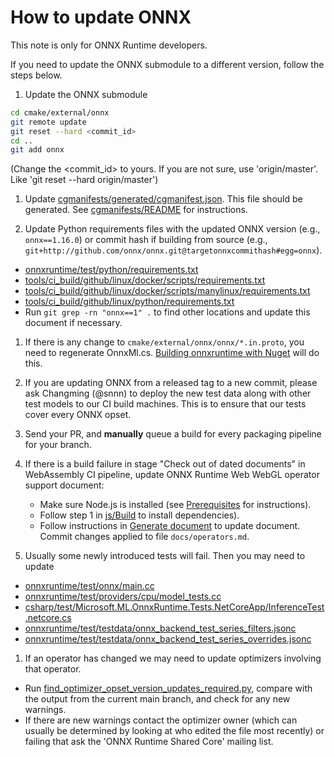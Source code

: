 # How to update ONNX

This note is only for ONNX Runtime developers.

If you need to update the ONNX submodule to a different version, follow the steps below.

1. Update the ONNX submodule
```sh
cd cmake/external/onnx
git remote update
git reset --hard <commit_id>
cd ..
git add onnx
```
(Change the <commit_id> to yours. If you are not sure, use 'origin/master'. Like 'git reset --hard origin/master')

1. Update [cgmanifests/generated/cgmanifest.json](/cgmanifests/generated/cgmanifest.json).
This file should be generated. See [cgmanifests/README](/cgmanifests/README.md) for instructions.

1. Update Python requirements files with the updated ONNX version (e.g., `onnx==1.16.0`) or commit hash if building from source (e.g., `git+http://github.com/onnx/onnx.git@targetonnxcommithash#egg=onnx`).
- [onnxruntime/test/python/requirements.txt](/onnxruntime/test/python/requirements.txt)
- [tools/ci_build/github/linux/docker/scripts/requirements.txt](/tools/ci_build/github/linux/docker/scripts/requirements.txt)
- [tools/ci_build/github/linux/docker/scripts/manylinux/requirements.txt](/tools/ci_build/github/linux/docker/scripts/manylinux/requirements.txt)
- [tools/ci_build/github/linux/python/requirements.txt](/tools/ci_build/github/linux/python/requirements.txt)
- Run `git grep -rn "onnx==1" .` to find other locations and update this document if necessary.

1. If there is any change to `cmake/external/onnx/onnx/*.in.proto`, you need to regenerate OnnxMl.cs.
   [Building onnxruntime with Nuget](https://onnxruntime.ai/docs/build/inferencing.html#build-nuget-packages) will do
   this.

1. If you are updating ONNX from a released tag to a new commit, please ask Changming (@snnn) to deploy the new test
   data along with other test models to our CI build machines. This is to ensure that our tests cover every ONNX opset.

1. Send your PR, and **manually** queue a build for every packaging pipeline for your branch.

1. If there is a build failure in stage "Check out of dated documents" in WebAssembly CI pipeline, update ONNX Runtime
   Web WebGL operator support document:
   - Make sure Node.js is installed (see [Prerequisites](../js/README.md#Prerequisites) for instructions).
   - Follow step 1 in [js/Build](../js/README.md#Build-2) to install dependencies).
   - Follow instructions in [Generate document](../js/README.md#Generating-Document) to update document. Commit changes applied to file `docs/operators.md`.

1. Usually some newly introduced tests will fail. Then you may need to update
- [onnxruntime/test/onnx/main.cc](/onnxruntime/test/onnx/main.cc)
- [onnxruntime/test/providers/cpu/model_tests.cc](/onnxruntime/test/providers/cpu/model_tests.cc)
- [csharp/test/Microsoft.ML.OnnxRuntime.Tests.NetCoreApp/InferenceTest.netcore.cs](/csharp/test/Microsoft.ML.OnnxRuntime.Tests.NetCoreApp/InferenceTest.netcore.cs)
- [onnxruntime/test/testdata/onnx_backend_test_series_filters.jsonc](/onnxruntime/test/testdata/onnx_backend_test_series_filters.jsonc)
- [onnxruntime/test/testdata/onnx_backend_test_series_overrides.jsonc](/onnxruntime/test/testdata/onnx_backend_test_series_overrides.jsonc)

1. If an operator has changed we may need to update optimizers involving that operator.
- Run [find_optimizer_opset_version_updates_required.py](/tools/python/find_optimizer_opset_version_updates_required.py), compare with the output from the current main branch, and check for any new warnings.
- If there are new warnings contact the optimizer owner (which can usually be determined by looking at who edited the file most recently) or failing that ask the 'ONNX Runtime Shared Core' mailing list.
